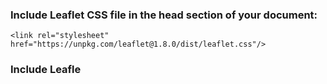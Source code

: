 ### Include Leaflet CSS file in the head section of your document:

    <link rel="stylesheet" href="https://unpkg.com/leaflet@1.8.0/dist/leaflet.css"/>

### Include Leafle
